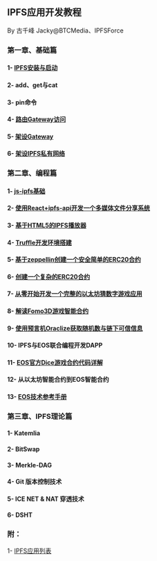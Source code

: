 ## IPFS应用开发教程
By 古千峰 Jacky@BTCMedia、IPFSForce

### 第一章、基础篇
#### 1- [IPFS安装与启动](doc/ipfs_setup.md)

#### 2- add、get与cat

#### 3- pin命令

#### 4- [路由Gateway访问](doc/use_gateway.md)

#### 5- [架设Gateway](doc/build_gateway.md)

#### 6- [架设IPFS私有网络](doc/build_private_ipfs.md)

### 第二章、编程篇

#### 1- [js-ipfs基础](doc/jsipfs-api.md)

#### 2- [使用React+ipfs-api开发一个多媒体文件分享系统](doc/jsipfs-uploader.md)

#### 3- [基于HTML5的IPFS播放器](doc/ipfs_video.md)

#### 4- [Truffle开发环境搭建](doc/truffle_ethereum.md)

#### 5- [基于zeppellin创建一个安全简单的ERC20合约](doc/erc20_simple.md)

#### 6- [创建一个复杂的ERC20合约](doc/)

#### 7- [从零开始开发一个完整的以太坊猜数字游戏应用](doc/casino-ethereum.md)

#### 8- [解读Fomo3D游戏智能合约](doc/fomo3d_explain.md)

#### 9- [使用预言机Oraclize获取随机数与链下可信信息](doc/oraclize_random.md)

#### 10- IPFS与EOS联合编程开发DAPP

#### 11- [EOS官方Dice游戏合约代码详解](https://github.com/eoshackathon/eos_dapp_development_cn/blob/master/docs/dice_contract_1.md)

#### 12- 从以太坊智能合约到EOS智能合约

#### 13- [EOS技术参考手册](https://github.com/eoshackathon/eos_dapp_development_cn)

### 第三章、IPFS理论篇

#### 1- Katemlia

#### 2- BitSwap

#### 3- Merkle-DAG

#### 4- Git 版本控制技术

#### 5- ICE NET & NAT 穿透技术

#### 6- DSHT

### 附：

1- [IPFS应用列表](doc/samples.md)

